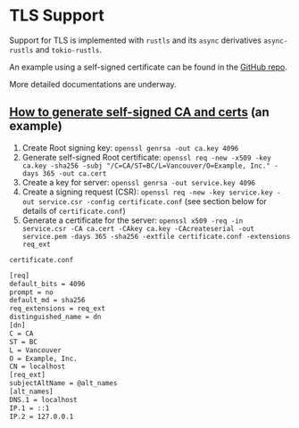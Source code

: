 # TLS Support

Support for TLS is implemented with `rustls` and its `async` derivatives `async-rustls` and `tokio-rustls`. 

An example using a self-signed certificate can be found in the [GitHub repo](https://github.com/minghuaw/toy-rpc/tree/main/examples/tokio_tls).

More detailed documentations are underway.
## [How to generate self-signed CA and certs](https://itnext.io/practical-guide-to-securing-grpc-connections-with-go-and-tls-part-1-f63058e9d6d1) (an example)

1. Create Root signing key: `openssl genrsa -out ca.key 4096`
2. Generate self-signed Root certificate: `openssl req -new -x509 -key ca.key -sha256 -subj "/C=CA/ST=BC/L=Vancouver/O=Example, Inc." -days 365 -out ca.cert`
3. Create a key for server: `openssl genrsa -out service.key 4096`
4. Create a signing request (CSR): `openssl req -new -key service.key -out service.csr -config certificate.conf` (see section below for details of `certificate.conf`)
5. Generate a certificate for the server: `openssl x509 -req -in service.csr -CA ca.cert -CAkey ca.key -CAcreateserial -out service.pem -days 365 -sha256 -extfile certificate.conf -extensions req_ext`

`certificate.conf`

```bash
[req]
default_bits = 4096
prompt = no
default_md = sha256
req_extensions = req_ext
distinguished_name = dn
[dn]
C = CA
ST = BC
L = Vancouver
O = Example, Inc.
CN = localhost
[req_ext]
subjectAltName = @alt_names
[alt_names]
DNS.1 = localhost
IP.1 = ::1
IP.2 = 127.0.0.1
```

